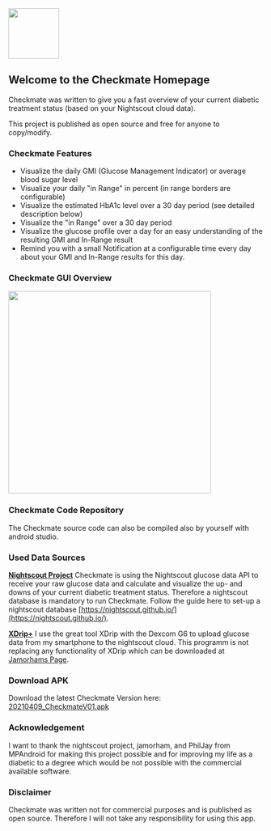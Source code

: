 <img src="https://user-images.githubusercontent.com/53019596/114160717-84758280-9927-11eb-82a6-4732e69ea1ae.png" width="100" height="100">

## Welcome to the Checkmate Homepage
Checkmate was written to give you a fast overview of your current diabetic treatment status (based on your Nightscout cloud data).

This project is published as open source and free for anyone to copy/modify.

### Checkmate Features
- Visualize the daily GMI (Glucose Management Indicator) or average blood sugar level
- Visualize your daily "in Range" in percent (in range borders are configurable)
- Visualize the estimated HbA1c level over a 30 day period (see detailed description below)
- Visualize the "in Range" over a 30 day period
- Visualize the glucose profile over a day for an easy understanding of the resulting GMI and In-Range result
- Remind you with a small Notification at a configurable time every day about your GMI and In-Range results for this day.

### Checkmate GUI Overview
<img src="https://user-images.githubusercontent.com/53019596/114159112-bb4a9900-9925-11eb-99a3-5a2af4917abe.png" width="400">

### Checkmate Code Repository
The Checkmate source code can also be compiled also by yourself with android studio.

### Used Data Sources

**[Nightscout Project](http://www.nightscout.info)**
Checkmate is using the Nightscout glucose data API to receive your raw glucose data and calculate and visualize the up- and downs of your current diabetic treatment status. Therefore a nightscout database is mandatory to run Checkmate. Follow the guide here to set-up a nightscout database [https://nightscout.github.io/](https://nightscout.github.io/).

**[XDrip+](https://jamorham.github.io)**
I use the great tool XDrip with the Dexcom G6 to upload glucose data from my smartphone to the nightscout cloud.
This programm is not replacing any functionality of XDrip which can be downloaded at [Jamorhams Page](https://jamorham.github.io).

### Download APK
Download the latest Checkmate Version here: [20210409_CheckmateV01.apk](https://github.com/nilsbusch/Slin/edit/gh-pages/index.md)

### Acknowledgement
I want to thank the nightscout project, jamorham, and PhilJay from MPAndroid for making this project possible and for improving my life as a diabetic to a degree which would be not possible with the commercial available software.

### Disclaimer
Checkmate was written not for commercial purposes and is published as open source.
Therefore I will not take any responsibility for using this app.




